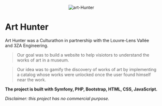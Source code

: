 <p align="center"><img src="https://i.ibb.co/7ns3nGX/art-Hunter.jpg" alt="art-Hunter" border="0"></p>

# Art Hunter

Art Hunter was a Culturathon in partnership with the Louvre-Lens Vallée and 3ZA Engineering.

> Our goal was to build a website to help visiotors to understand the works of art in a museum.

> Our idea was to gamify the discovery of works of art by implementing a catalog whose works were unlocked once the user found himself near the work.

**The project is built with Symfony, PHP, Bootstrap, HTML, CSS, JavaScript.**  


*Disclaimer: this project has no commercial purpose.*
